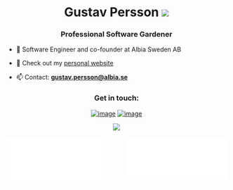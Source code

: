 
<h1 align="center">Gustav Persson <img height="40" src="https://emoji.gg/assets/emoji/7333-parrotdance.gif"></h1>
<h3 align="center">Professional Software Gardener</h3>

- 🔭 Software Engineer and co-founder at Albia Sweden AB

- 🌱 Check out my <a target="_blank" href="https://gustavpersson.dev">personal website</a>

- 📫 Contact: **gustav.persson@albia.se**

<h3 align="center">Get in touch:</h3>
<div align="center">

[![image](https://img.shields.io/badge/LinkedIn-0077B5?style=for-the-badge&logo=linkedin&logoColor=white)](https://www.linkedin.com/in/gustav-persson-utvecklare/)
[![image](https://img.shields.io/badge/Twitter-1DA1F2?style=for-the-badge&logo=twitter&logoColor=white)](https://twitter.com/ThorinEk7)
  
</div>

<p align= "center">
  <img height= "150" src="https://github-readme-stats.vercel.app/api/top-langs/?username=ThorinEk&theme=react&layout=compact" />
</p>

<img align="right" src="https://github.com/ThorinEk/ThorinEk/blob/main/metrics.plugin.isocalendar.svg" width="45%">
<img algin="left" src="https://github.com/ThorinEk/ThorinEk/blob/main/metrics.classic.svg" width="45%">
